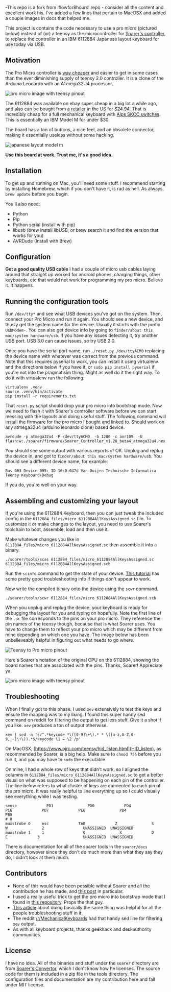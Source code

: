 -This repo is a fork from iflowfor8hours' repo - consider all the content and excellent work his. I've added a few lines that pertain to MacOSX and added a couple images in docs that helped me.


This project is contains the code necessary to use a pro micro (pictured below) instead of (or) a teensy as the microcontroller for [Soarer's controller](http://deskthority.net/workshop-f7/xt-at-ps2-terminal-to-usb-converter-with-nkro-t2510.html), to replace the controller in an IBM 6112884 Japanese layout keyboard for use today via USB.

## Motivation

The Pro Micro controller is [way cheaper](http://www.alibaba.com/showroom/pro-micro-atmega32u4.html) and easier to get in some cases than the ever diminishing supply of teensy 2.0 controller. 
It is a clone of the Arduino Leonardo with an ATmega32U4 processor.

![pro micro image with teensy pinout](docs/board-pin-diagrams/promicro.png)

The 6112884 was available on ebay super cheap in a big lot a while ago, and also can be bought from [a retailer](http://meci.com/nib-ibm-japanese-lettering-typing-computer-102-keyboard-letter-type-6112884.html) in the US for $24.94. That is incredibly cheap for a full mechanical keyboard with [Alps SKCC switches](http://deskthority.net/wiki/Alps_SKCC_series). This is essentially an IBM Model M for under $30.

The board has a ton of buttons, a nice feel, and an obsolete connector, making it essentially useless without some hacking. 

![japanese layout model m](docs/6112884.jpg)

**Use this board at work. Trust me, it's a good idea.**

## Installation

To get up and running on Mac, you'll need some stuff. I recommend starting by installing Homebrew, which if you don't have it, is rad as hell. As always, `brew update` before you begin.

You'll also need:

- Python 
- Pip
- Python serial (install with pip)
- libusb (brew install libUSB, or brew search it and find the version that works for you)
- AVRDude (Install with Brew)


## Configuration

**Get a good quality USB cable**
I had a couple of micro usb cables laying around that straight up worked for android phones, charging things, other keyboards, etc that would not work for programming my pro micro. Believe it. It happens.

## Running the configuration tools
Run `/dev/tty*` and see what USB devices you've got on the system. Then, connect your Pro Micro and run it again. You should see a new device, and thusly get the system name for the device. Usually it starts with the prefix `UsbModem-`. You can also get device info by going to `finder/about this mac/system hardware/usb`. If you have any issues detecting it, try another USB port. USB 3.0 can cause issues, so try USB 2.0.

Once you have the serial port name, run `./reset.py /dev/ttyACM0` replacing the device name with whatever was correct from the previous command. 
Note that this requires pyserial to work, you can install it using virtualenv and the directions below if you have it, or `sudo pip install pyserial` if you're not into the pragmatisim thing. Might as well do it the right way. To do it with virtualenv run the following:

    virtualenv .venv
    source .venv/bin/activate
    pip install -r requirements.txt

That `reset.py` script should drop your pro micro into bootstrap mode. Now we need to flash it with Soarer's controller software before we can start messing with the layouts and doing useful stuff.
The following command will install the firmware for the pro micro I bought and linked to. Should work on any atmega32u4 (arduino leonardo clone) based device. 

    avrdude -p atmega32u4 -P /dev/ttyACM0  -b 1200 -c avr109  -U flash:w:./soarer/firmware/Soarer_Controller_v1.20_beta4_atmega32u4.hex

You should see some output with various reports of OK. Unplug and replug the device in, and got to `finder/about this mac/system hardware/usb`. You should see a different device name, for example:

    Bus 003 Device 095: ID 16c0:047d Van Ooijen Technische Informatica Teensy Keyboard+Debug

If you do, you're well on your way.

## Assembling and customizing your layout

If you're using the 6112884 Keyboard, then you can just tweak the included config in the `6112884_files/micro_6112884AllKeysAssigned.sc` file. To customize it or make changes to the layout, you need to use Soarer's toolchain to boot, assemble, load and then use it. 

Make whatever changes you like in `6112884_files/micro_6112884AllKeysAssigned.sc` then assemble it into a binary.
  
    ./soarer/tools/scas 6112884_files/micro_6112884AllKeysAssigned.sc 6112884_files/micro_6112884AllKeysAssigned.scb

Run the `scinfo` command to get the state of your device. [This tutorial](http://deskthority.net/workshop-f7/teensy-2-0-alternatives-atmega32u4-t4253-90.html) has some pretty  good troubleshooting info if things don't appear to work.

Now write the compiled binary onto the device using the `scwr` command.

    ./soarer/tools/scwr 6112884_files/micro_6112884AllKeysAssigned.scb

When you unplug and replug the device, your keyboard is ready for debugging the layout for you and typing on hopefully. Note the first line of the `.sc` file corresponds to the pins on your pro micro. They reference the pin names of the teensy though, because that is what Soarer uses. You have to change them to reflect your pro micro which may be different from mine depending on which one you have. The image below has been unbelieveably helpful in figuring out what needs to go where. 

![Teensy to Pro micro pinout](docs/board-pin-diagrams/Teensy2-as-ISP_Pro-Micro.jpg)

Here's Soarer's notation of the original CPU on the 6112884, showing the board names that are associated with the pins. Thanks, Soarer! Appreciate ya.

![pro micro image with teensy pinout](docs/board-pin-diagrams/6112884_cpu_swap_pinout.png)

## Troubleshooting

When I finally got to this phase. I used `xev` extensively to test the keys and ensure the mapping was to my liking. I found this super handy sed command on reddit for filtering the output to get less stuff. Give it a shot if you like. `xev` produces a ton of output otherwise.

    xev | sed -n 's/^.*keycode *\([0-9]\+\).* * \([a-z,A-Z,0-9,_-]\+\)).*$/keycode \1 = \2 /p'

On MacOSX, [https://www.pjrc.com/teensy/hid_listen.html](HID_listen), as recommended by Soarer, is a big help. Make sure to `chmod 755` before you run it, and you may have to `sudo` the executable.

On mine, I had a whole row of keys that didn't work, so I aligned the columns in `6112884_files/micro_6112884AllKeysAssigned.sc` to get a better visual on what was supposed to be happening on each pin of the controller. The line below refers to what cluster of keys are connected to each pin of the pro micro. It was really helpful to line everything up so I could visually see everything while I was testing.

	sense		      PD1			    PD0			    PD4				PC6			    PD7			    PE6				  PB4			    PB5
	# 0
	muxstrobe 0		esc     		TAB			    Z			  	S			      W			      2			    	UNASSIGNED	UNASSIGNED	
	muxstrobe 1		1			      Q			      X			  	D			      E		      	3			    	UNASSIGNED	UNASSIGNED	

There is documentation for all of the soarer tools in the `soarer/docs` directory, however since they don't do much more than what they say they do, I didn't look at them much.

## Contributors

* None of this would have been possible without Soarer and all the contribution he has made, and [this post](https://geekhack.org/index.php?topic=50437.msg1193047#msg1193047) in particular.
* I used a really useful trick to get the pro micro into bootstrap mode that I found in [this repository](https://github.com/nicholaskell/Arduino_Loader). Props the that guy.
* [This article](http://deskthority.net/workshop-f7/how-to-use-a-pro-micro-as-a-cheap-controller-converter-like-soarer-s-t8448.html) about doing basically the same thing was helpful for all the people troubleshooting stuff in it. 
* The reddit [/r/MechanicalKeyboards](https://www.reddit.com/r/MechanicalKeyboards/comments/39pwlo/guidelinux_debug_your_kb_with_command_line_tools/) had that handy sed line for filtering `xev` output.
* As with all keyboard projects, thanks geekhack and deskauthority communities. 

## License

I have no idea. All of the binaries and stuff under the `soarer` directory are from [Soarer's Convertor](http://deskthority.net/workshop-f7/xt-at-ps2-terminal-to-usb-converter-with-nkro-t2510.html), which I don't know how he licenses. The source code for them is included in a zip file in the tools directory.
The configuration files and documentation are my contribution here and fall under MIT license. 
